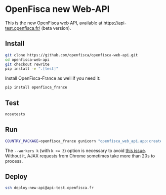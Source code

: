 # OpenFisca new Web-API

This is the new OpenFisca web API, available at https://api-test.openfisca.fr/ (beta version).

## Install

```sh
git clone https://github.com/openfisca/openfisca-web-api.git
cd openfisca-web-api
git checkout rewrite
pip install -e ".[test]"
```

Install OpenFisca-France as well if you need it:

```sh
pip install openfisca_france
```

## Test

```sh
nosetests
```

## Run

```sh
COUNTRY_PACKAGE=openfisca_france gunicorn "openfisca_web_api.app:create_app()" --bind localhost:5000 --workers 3
```

The `--workers k` (with `k >= 3`) option is necessary to avoid [this issue](http://stackoverflow.com/questions/11150343/slow-requests-on-local-flask-server). Without it, AJAX requests from Chrome sometimes take more than 20s to process.

## Deploy

```sh
ssh deploy-new-api@api-test.openfisca.fr
```
